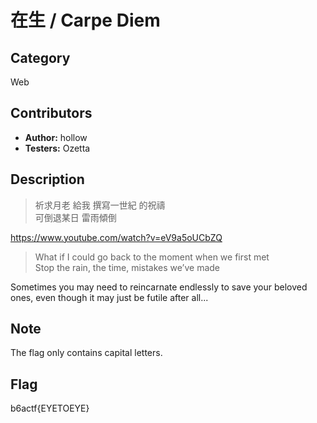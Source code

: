 # 在生 / Carpe Diem

## Category

Web

## Contributors

-   **Author:** hollow
-   **Testers:** Ozetta

## Description

> 祈求月老 給我 撰寫一世紀 的祝禱  
> 可倒退某日 雷雨傾倒

https://www.youtube.com/watch?v=eV9a5oUCbZQ

> What if I could go back to the moment when we first met   
> Stop the rain, the time, mistakes we’ve made

Sometimes you may need to reincarnate endlessly to save your beloved ones, even though it may just be futile after all...

## Note

The flag only contains capital letters.

## Flag

b6actf{EYETOEYE}
